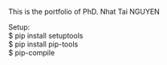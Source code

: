   This is the portfolio of PhD. Nhat Tai NGUYEN

  Setup:\
  $ pip install setuptools\
  $ pip install pip-tools\
  $ pip-compile

